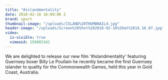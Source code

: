 ```yaml
---
title: "#islandmentality"
date: 2018-02-16 16:09:00 Z
brand: sport
thumbnail-image: "/uploads/ISLAND%20THUMBNAILd.jpg"
header-image: "/uploads/Screen%20Shot%202018-02-16%20at%2016.16.07.jpg"
video:
  is-visible: true
  vimeoid: 256083161
---
```


We are delighted to release our new film '#islandmentality' featuring Guernsey boxer Billy Le Poullain he recently became the first Guernsey islander to quality for the Commonwealth Games, held this year in Gold Coast, Australia.